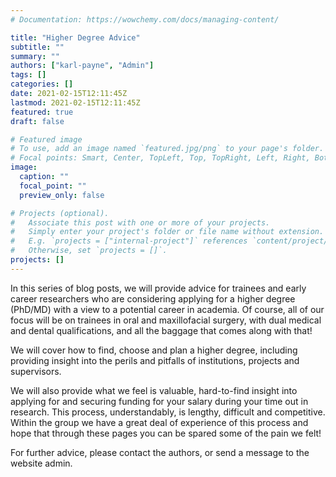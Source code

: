```yaml
---
# Documentation: https://wowchemy.com/docs/managing-content/

title: "Higher Degree Advice"
subtitle: ""
summary: ""
authors: ["karl-payne", "Admin"]
tags: []
categories: []
date: 2021-02-15T12:11:45Z
lastmod: 2021-02-15T12:11:45Z
featured: true
draft: false 

# Featured image
# To use, add an image named `featured.jpg/png` to your page's folder.
# Focal points: Smart, Center, TopLeft, Top, TopRight, Left, Right, BottomLeft, Bottom, BottomRight.
image:
  caption: ""
  focal_point: ""
  preview_only: false

# Projects (optional).
#   Associate this post with one or more of your projects.
#   Simply enter your project's folder or file name without extension.
#   E.g. `projects = ["internal-project"]` references `content/project/deep-learning/index.md`.
#   Otherwise, set `projects = []`.
projects: []
---
```



In this series of blog posts, we will provide advice for trainees and early career researchers who are considering applying for a higher degree (PhD/MD) with a view to a potential career in academia. Of course, all of our focus will be on trainees in oral and maxillofacial surgery, with dual medical and dental qualifications, and all the baggage that comes along with that!

We will cover how to find, choose and plan a higher degree, including providing insight into the perils and pitfalls of institutions, projects and supervisors.

We will also provide what we feel is valuable, hard-to-find insight into applying for and securing funding for your salary during your time out in research. This process, understandably, is lengthy, difficult and competitive. Within the group we have a great deal of experience of this process and hope that through these pages you can be spared some of the pain we felt!

For further advice, please contact the authors, or send a message to the website admin.
